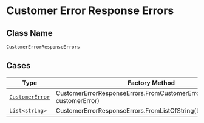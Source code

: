 
# Customer Error Response Errors

## Class Name

`CustomerErrorResponseErrors`

## Cases

| Type | Factory Method |
|  --- | --- |
| [`CustomerError`](../../../doc/models/customer-error.md) | CustomerErrorResponseErrors.FromCustomerError(CustomerError customerError) |
| `List<string>` | CustomerErrorResponseErrors.FromListOfString(List<string> listOfString) |

